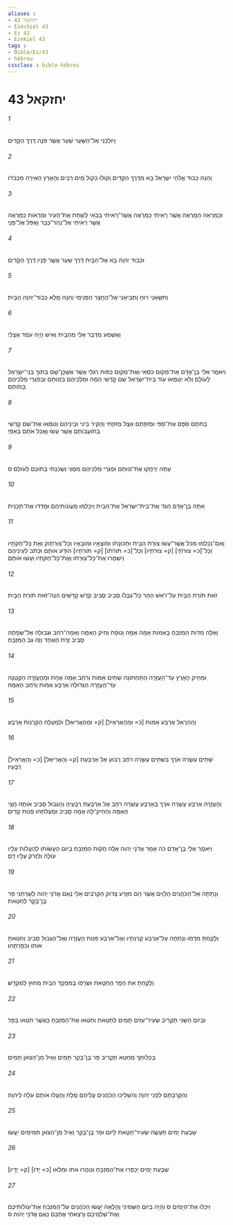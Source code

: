 ```yaml
---
aliases : 
- יחזקאל 43
- Ézéchiel 43
- Ez 43
- Ezekiel 43
tags : 
- Bible/Ez/43
- hébreu
cssclass : bible-hébreu
---
```


# יחזקאל 43

###### 1
וַיֹּולִכֵנִי אֶל־הַשָּׁעַר שַׁעַר אֲשֶׁר פֹּנֶה דֶּרֶךְ הַקָּדִים׃
###### 2
וְהִנֵּה כְּבֹוד אֱלֹהֵי יִשְׂרָאֵל בָּא מִדֶּרֶךְ הַקָּדִים וְקֹולֹו כְּקֹול מַיִם רַבִּים וְהָאָרֶץ הֵאִירָה מִכְּבֹדֹו׃
###### 3
וּכְמַרְאֵה הַמַּרְאֶה אֲשֶׁר רָאִיתִי כַּמַּרְאֶה אֲשֶׁר־רָאִיתִי בְּבֹאִי לְשַׁחֵת אֶת־הָעִיר וּמַרְאֹות כַּמַּרְאֶה אֲשֶׁר רָאִיתִי אֶל־נְהַר־כְּבָר וָאֶפֹּל אֶל־פָּנָי׃
###### 4
וּכְבֹוד יְהוָה בָּא אֶל־הַבָּיִת דֶּרֶךְ שַׁעַר אֲשֶׁר פָּנָיו דֶּרֶךְ הַקָּדִים׃
###### 5
וַתִּשָּׂאֵנִי רוּחַ וַתְּבִיאֵנִי אֶל־הֶחָצֵר הַפְּנִימִי וְהִנֵּה מָלֵא כְבֹוד־יְהוָה הַבָּיִת׃
###### 6
וָאֶשְׁמַע מִדַּבֵּר אֵלַי מֵהַבָּיִת וְאִישׁ הָיָה עֹמֵד אֶצְלִי׃
###### 7
וַיֹּאמֶר אֵלַי בֶּן־אָדָם אֶת־מְקֹום כִּסְאִי וְאֶת־מְקֹום כַּפֹּות רַגְלַי אֲשֶׁר אֶשְׁכָּן־שָׁם בְּתֹוךְ בְּנֵי־יִשְׂרָאֵל לְעֹולָם וְלֹא יְטַמְּאוּ עֹוד בֵּית־יִשְׂרָאֵל שֵׁם קָדְשִׁי הֵמָּה וּמַלְכֵיהֶם בִּזְנוּתָם וּבְפִגְרֵי מַלְכֵיהֶם בָּמֹותָם׃
###### 8
בְּתִתָּם סִפָּם אֶת־סִפִּי וּמְזוּזָתָם אֵצֶל מְזוּזָתִי וְהַקִּיר בֵּינִי וּבֵינֵיהֶם וְטִמְּאוּ אֶת־שֵׁם קָדְשִׁי בְּתֹועֲבֹותָם אֲשֶׁר עָשׂוּ וָאֲכַל אֹתָם בְּאַפִּי׃
###### 9
עַתָּה יְרַחֲקוּ אֶת־זְנוּתָם וּפִגְרֵי מַלְכֵיהֶם מִמֶּנִּי וְשָׁכַנְתִּי בְתֹוכָם לְעֹולָם׃ ס
###### 10
אַתָּה בֶן־אָדָם הַגֵּד אֶת־בֵּית־יִשְׂרָאֵל אֶת־הַבַּיִת וְיִכָּלְמוּ מֵעֲוֹנֹותֵיהֶם וּמָדְדוּ אֶת־תָּכְנִית׃
###### 11
וְאִם־נִכְלְמוּ מִכֹּל אֲשֶׁר־עָשׂוּ צוּרַת הַבַּיִת וּתְכוּנָתֹו וּמֹוצָאָיו וּמֹובָאָיו וְכָל־צוּרֹתָוק וְאֵת כָּל־חֻקֹּתָיו וְכָל־[כ= צוּרֹתָי] [ק= צוּרֹתָיו] וְכָל־[כ= תֹּורֹתֹו] [ק= תֹּורֹתָיו] הֹודַע אֹותָם וּכְתֹב לְעֵינֵיהֶם וְיִשְׁמְרוּ אֶת־כָּל־צוּרָתֹו וְאֶת־כָּל־חֻקֹּתָיו וְעָשׂוּ אֹותָם׃
###### 12
זֹאת תֹּורַת הַבָּיִת עַל־רֹאשׁ הָהָר כָּל־גְּבֻלֹו סָבִיב סָבִיב קֹדֶשׁ קָדָשִׁים הִנֵּה־זֹאת תֹּורַת הַבָּיִת׃
###### 13
וְאֵלֶּה מִדֹּות הַמִּזְבֵּחַ בָּאַמֹּות אַמָּה אַמָּה וָטֹפַח וְחֵיק הָאַמָּה וְאַמָּה־רֹחַב וּגְבוּלָהּ אֶל־שְׂפָתָהּ סָבִיב זֶרֶת הָאֶחָד וְזֶה גַּב הַמִּזְבֵּחַ׃
###### 14
וּמֵחֵיק הָאָרֶץ עַד־הָעֲזָרָה הַתַּחְתֹּונָה שְׁתַּיִם אַמֹּות וְרֹחַב אַמָּה אֶחָת וּמֵהֳעֲזָרָה הַקְּטַנָּה עַד־הָעֲזָרָה הַגְּדֹולָה אַרְבַּע אַמֹּות וְרֹחַב הָאַמָּה׃
###### 15
וְהַהַרְאֵל אַרְבַּע אַמֹּות [כ= וּמֵהָאֲרִאֵיל] [ק= וּמֵהָאֲרִיאֵל] וּלְמַעְלָה הַקְּרָנֹות אַרְבַּע׃
###### 16
[כ= וְהָאֲרִאֵיל] [ק= וְהָאֲרִיאֵל] שְׁתֵּים עֶשְׂרֵה אֹרֶךְ בִּשְׁתֵּים עֶשְׂרֵה רֹחַב רָבוּעַ אֶל אַרְבַּעַת רְבָעָיו׃
###### 17
וְהָעֲזָרָה אַרְבַּע עֶשְׂרֵה אֹרֶךְ בְּאַרְבַּע עֶשְׂרֵה רֹחַב אֶל אַרְבַּעַת רְבָעֶיהָ וְהַגְּבוּל סָבִיב אֹותָהּ חֲצִי הָאַמָּה וְהַחֵיק־לָהּ אַמָּה סָבִיב וּמַעֲלֹתֵהוּ פְּנֹות קָדִים׃
###### 18
וַיֹּאמֶר אֵלַי בֶּן־אָדָם כֹּה אָמַר אֲדֹנָי יְהוִה אֵלֶּה חֻקֹּות הַמִּזְבֵּחַ בְּיֹום הֵעָשֹׂותֹו לְהַעֲלֹות עָלָיו עֹולָה וְלִזְרֹק עָלָיו דָּם׃
###### 19
וְנָתַתָּה אֶל־הַכֹּהֲנִים הַלְוִיִּם אֲשֶׁר הֵם מִזֶּרַע צָדֹוק הַקְּרֹבִים אֵלַי נְאֻם אֲדֹנָי יְהוִה לְשָׁרְתֵנִי פַּר בֶּן־בָּקָר לְחַטָּאת׃
###### 20
וְלָקַחְתָּ מִדָּמֹו וְנָתַתָּה עַל־אַרְבַּע קַרְנֹתָיו וְאֶל־אַרְבַּע פִּנֹּות הָעֲזָרָה וְאֶל־הַגְּבוּל סָבִיב וְחִטֵּאתָ אֹותֹו וְכִפַּרְתָּהוּ׃
###### 21
וְלָקַחְתָּ אֵת הַפָּר הַחַטָּאת וּשְׂרָפֹו בְּמִפְקַד הַבַּיִת מִחוּץ לַמִּקְדָּשׁ׃
###### 22
וּבַיֹּום הַשֵּׁנִי תַּקְרִיב שְׂעִיר־עִזִּים תָּמִים לְחַטָּאת וְחִטְּאוּ אֶת־הַמִּזְבֵּחַ כַּאֲשֶׁר חִטְּאוּ בַּפָּר׃
###### 23
בְּכַלֹּותְךָ מֵחַטֵּא תַּקְרִיב פַּר בֶּן־בָּקָר תָּמִים וְאַיִל מִן־הַצֹּאן תָּמִים׃
###### 24
וְהִקְרַבְתָּם לִפְנֵי יְהוָה וְהִשְׁלִיכוּ הַכֹּהֲנִים עֲלֵיהֶם מֶלַח וְהֶעֱלוּ אֹותָם עֹלָה לַיהוָה׃
###### 25
שִׁבְעַת יָמִים תַּעֲשֶׂה שְׂעִיר־חַטָּאת לַיֹּום וּפַר בֶּן־בָּקָר וְאַיִל מִן־הַצֹּאן תְּמִימִים יַעֲשׂוּ׃
###### 26
שִׁבְעַת יָמִים יְכַפְּרוּ אֶת־הַמִּזְבֵּחַ וְטִהֲרוּ אֹתֹו וּמִלְאוּ [כ= יָדֹו] [ק= יָדָיו]׃
###### 27
וִיכַלּוּ אֶת־הַיָּמִים ס וְהָיָה בַיֹּום הַשְּׁמִינִי וָהָלְאָה יַעֲשׂוּ הַכֹּהֲנִים עַל־הַמִּזְבֵּחַ אֶת־עֹולֹותֵיכֶם וְאֶת־שַׁלְמֵיכֶם וְרָצִאתִי אֶתְכֶם נְאֻם אֲדֹנָי יְהֹוִה׃ ס
